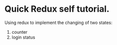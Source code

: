 # Quick Redux self tutorial.

Using redux to implement the changing of two states:

1. counter
2. login status